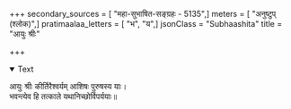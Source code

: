 +++
secondary_sources = [ "महा-सुभाषित-सङ्ग्रहः - 5135",]
meters = [ "अनुष्टुप् (श्लोक)",]
pratimaalaa_letters = [ "भ", "य",]
jsonClass = "Subhaashita"
title = "आयुः श्रीः"

+++

<details open><summary>Text</summary>

आयुः श्रीः कीर्तिरैश्वर्यम् आशिषः पुरुषस्य याः।  
भवन्त्येव हि तत्काले यथानिच्छोर्विपर्ययाः॥
</details>
